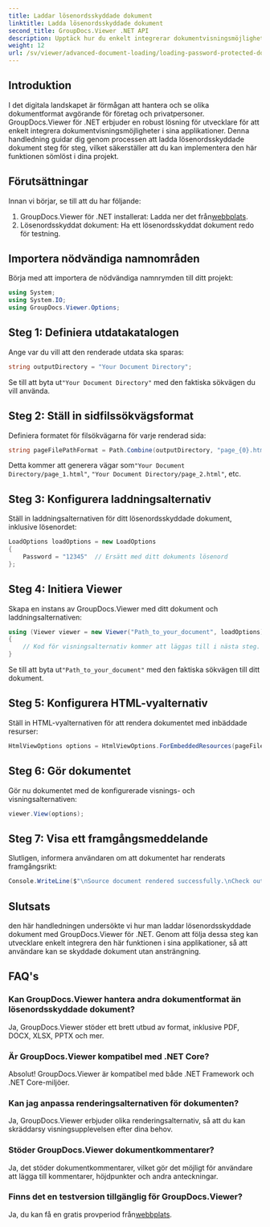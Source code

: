 ```yaml
---
title: Laddar lösenordsskyddade dokument
linktitle: Ladda lösenordsskyddade dokument
second_title: GroupDocs.Viewer .NET API
description: Upptäck hur du enkelt integrerar dokumentvisningsmöjligheter i dina .NET-applikationer med GroupDocs.Viewer. Denna handledning ger en omfattande, steg-för-steg-guide.
weight: 12
url: /sv/viewer/advanced-document-loading/loading-password-protected-document/
---
```

## Introduktion

I det digitala landskapet är förmågan att hantera och se olika dokumentformat avgörande för företag och privatpersoner. GroupDocs.Viewer för .NET erbjuder en robust lösning för utvecklare för att enkelt integrera dokumentvisningsmöjligheter i sina applikationer. Denna handledning guidar dig genom processen att ladda lösenordsskyddade dokument steg för steg, vilket säkerställer att du kan implementera den här funktionen sömlöst i dina projekt.

## Förutsättningar

Innan vi börjar, se till att du har följande:

1.  GroupDocs.Viewer för .NET installerat: Ladda ner det från[webbplats](https://releases.groupdocs.com/viewer/net/).
2. Lösenordsskyddat dokument: Ha ett lösenordsskyddat dokument redo för testning.

## Importera nödvändiga namnområden

Börja med att importera de nödvändiga namnrymden till ditt projekt:

```csharp
using System;
using System.IO;
using GroupDocs.Viewer.Options;
```

## Steg 1: Definiera utdatakatalogen

Ange var du vill att den renderade utdata ska sparas:

```csharp
string outputDirectory = "Your Document Directory";
```
 Se till att byta ut`"Your Document Directory"` med den faktiska sökvägen du vill använda.

## Steg 2: Ställ in sidfilssökvägsformat

Definiera formatet för filsökvägarna för varje renderad sida:

```csharp
string pageFilePathFormat = Path.Combine(outputDirectory, "page_{0}.html");
```

 Detta kommer att generera vägar som`"Your Document Directory/page_1.html"`, `"Your Document Directory/page_2.html"`, etc.

## Steg 3: Konfigurera laddningsalternativ

Ställ in laddningsalternativen för ditt lösenordsskyddade dokument, inklusive lösenordet:

```csharp
LoadOptions loadOptions = new LoadOptions
{
    Password = "12345"  // Ersätt med ditt dokuments lösenord
};
```

## Steg 4: Initiera Viewer

Skapa en instans av GroupDocs.Viewer med ditt dokument och laddningsalternativen:

```csharp
using (Viewer viewer = new Viewer("Path_to_your_document", loadOptions))
{
    // Kod för visningsalternativ kommer att läggas till i nästa steg.
}
```
 Se till att byta ut`"Path_to_your_document"` med den faktiska sökvägen till ditt dokument.

## Steg 5: Konfigurera HTML-vyalternativ

Ställ in HTML-vyalternativen för att rendera dokumentet med inbäddade resurser:

```csharp
HtmlViewOptions options = HtmlViewOptions.ForEmbeddedResources(pageFilePathFormat);
```

## Steg 6: Gör dokumentet

Gör nu dokumentet med de konfigurerade visnings- och visningsalternativen:

```csharp
viewer.View(options);
```

## Steg 7: Visa ett framgångsmeddelande

Slutligen, informera användaren om att dokumentet har renderats framgångsrikt:

```csharp
Console.WriteLine($"\nSource document rendered successfully.\nCheck output in {outputDirectory}.");
```

## Slutsats

den här handledningen undersökte vi hur man laddar lösenordsskyddade dokument med GroupDocs.Viewer för .NET. Genom att följa dessa steg kan utvecklare enkelt integrera den här funktionen i sina applikationer, så att användare kan se skyddade dokument utan ansträngning.

## FAQ's

### Kan GroupDocs.Viewer hantera andra dokumentformat än lösenordsskyddade dokument?

Ja, GroupDocs.Viewer stöder ett brett utbud av format, inklusive PDF, DOCX, XLSX, PPTX och mer.

### Är GroupDocs.Viewer kompatibel med .NET Core?

Absolut! GroupDocs.Viewer är kompatibel med både .NET Framework och .NET Core-miljöer.

### Kan jag anpassa renderingsalternativen för dokumenten?

Ja, GroupDocs.Viewer erbjuder olika renderingsalternativ, så att du kan skräddarsy visningsupplevelsen efter dina behov.

### Stöder GroupDocs.Viewer dokumentkommentarer?

Ja, det stöder dokumentkommentarer, vilket gör det möjligt för användare att lägga till kommentarer, höjdpunkter och andra anteckningar.

### Finns det en testversion tillgänglig för GroupDocs.Viewer?

 Ja, du kan få en gratis provperiod från[webbplats](https://releases.groupdocs.com/).